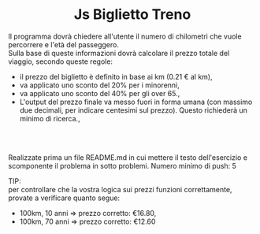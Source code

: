 <h1 align="center">Js Biglietto Treno</h1>

Il programma dovrà chiedere all'utente il numero di chilometri che vuole percorrere e l'età del passeggero.<br>
Sulla base di queste informazioni dovrà calcolare il prezzo totale del viaggio, secondo queste regole:<br>
<ul>
<li>il prezzo del biglietto è definito in base ai km (0.21 € al km),</li>
<li>va applicato uno sconto del 20% per i minorenni,</li>
<li>va applicato uno sconto del 40% per gli over 65.,</li>
<li>L'output del prezzo finale va messo fuori in forma umana (con massimo due decimali, per indicare centesimi sul prezzo). Questo richiederà un minimo di ricerca.,</li> </ul> <br><br>

Realizzate prima un file README.md in cui mettere il testo dell'esercizio e scomponente il problema in sotto problemi. 
Numero minimo di push: 5<br>

TIP:<br>
per controllare che la vostra logica sui prezzi funzioni correttamente, provate a verificare quanto segue:<br>

<ul><li>100km, 10 anni => prezzo corretto:  €16.80,</li>
<li>100km, 70 anni => prezzo corretto: €12.60</li></ul>